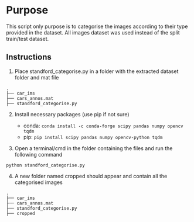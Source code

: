 # Purpose
This script only purpose is to categorise the images according to their type provided in the dataset. All images dataset was used instead of the split train/test dataset.

## Instructions
1. Place standford_categorise.py in a folder with the extracted dataset folder and mat file
```
.
├── car_ims
├── cars_annos.mat
├── standford_categorise.py
```

2. Install necessary packages (use pip if not sure)
    * conda: ``` conda install -c conda-forge scipy pandas numpy opencv tqdm ```
    * pip: ``` pip install scipy pandas numpy opencv-python tqdm ```

3. Open a terminal/cmd in the folder containing the files and run the following command
``` 
python standford_categorise.py 
```

4. A new folder named cropped should appear and contain all the categorised images
```
.
├── car_ims
├── cars_annos.mat
├── standford_categorise.py
├── cropped
```
